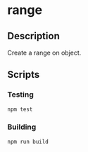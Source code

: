 # range

## Description

Create a range on object.

## Scripts

### Testing

```bash
npm test
```

### Building

```bash
npm run build
```
